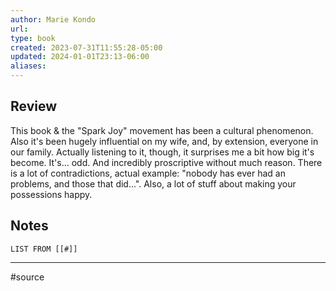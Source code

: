 ```yaml
---
author: Marie Kondo
url: 
type: book
created: 2023-07-31T11:55:28-05:00
updated: 2024-01-01T23:13-06:00
aliases: 
---
```

## Review
This book & the "Spark Joy" movement has been a cultural phenomenon. Also it's been hugely influential on my wife, and, by extension, everyone in our family. Actually listening to it, though, it surprises me a bit how big it's become. It's... odd. And incredibly proscriptive without much reason. There is a lot of contradictions, actual example: "nobody has ever had an problems, and those that did...". Also, a lot of stuff about making your possessions happy.

## Notes
```dataview
LIST FROM [[#]]
```

---
#source 